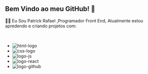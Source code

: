 ## Bem Vindo ao meu GitHub! 👋

👨‍💻  Eu Sou Patrick Rafael ,Programador Front End, Atualmente estou apredendo e criando projetos com:
<br>
<br>
<br>

- <img src="https://img.shields.io/badge/HTML-239120?style=for-the-badge&logo=html5&logoColor=white" alt="html-logo"/>
- <img src="https://img.shields.io/badge/CSS-239120?&style=for-the-badge&logo=css3&logoColor=white" alt="css-logo"/>
- <img src="https://img.shields.io/badge/JavaScript-F7DF1E?style=for-the-badge&logo=javascript&logoColor=black" alt="logo-js"/>
- <img src="https://img.shields.io/badge/React-20232A?style=for-the-badge&logo=react&logoColor=61DAFB" alt="logo-react"/>
- <img src="https://img.shields.io/badge/GitHub-100000?style=for-the-badge&logo=github&logoColor=white" alt="logo-github"/>



